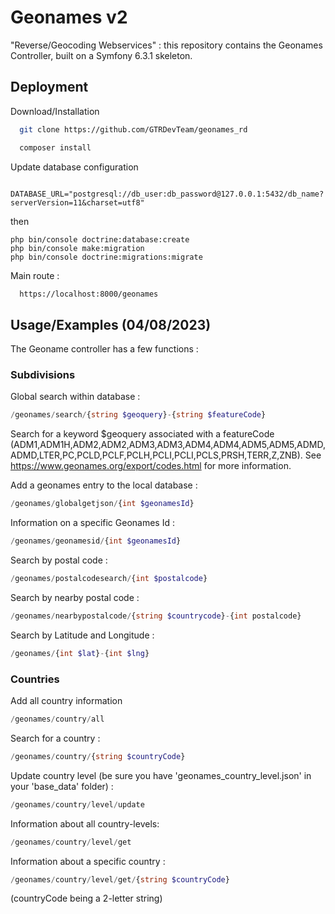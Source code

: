 # Geonames v2

"Reverse/Geocoding Webservices" : this repository contains the Geonames Controller, built on a Symfony 6.3.1 skeleton.

## Deployment

Download/Installation

```bash
  git clone https://github.com/GTRDevTeam/geonames_rd
```
```bash
  composer install
```
Update database configuration 
```doctrine
  DATABASE_URL="postgresql://db_user:db_password@127.0.0.1:5432/db_name?serverVersion=11&charset=utf8"
```
then 
```
php bin/console doctrine:database:create
php bin/console make:migration
php bin/console doctrine:migrations:migrate
```

Main route :

```bash
  https://localhost:8000/geonames
```
## Usage/Examples (04/08/2023)
The Geoname controller has a few functions :

### Subdivisions

Global search within database : 
```php
/geonames/search/{string $geoquery}-{string $featureCode}
```
Search for a keyword $geoquery associated with a featureCode (ADM1,ADM1H,ADM2,ADM2,ADM3,ADM3,ADM4,ADM4,ADM5,ADM5,ADMD,ADMD,LTER,PC,PCLD,PCLF,PCLH,PCLI,PCLI,PCLS,PRSH,TERR,Z,ZNB). See https://www.geonames.org/export/codes.html for more information.

Add a geonames entry to the local database :
```php
/geonames/globalgetjson/{int $geonamesId}
```
Information on a specific Geonames Id :
```php
/geonames/geonamesid/{int $geonamesId}
```
Search by postal code :
```php
/geonames/postalcodesearch/{int $postalcode}
```
Search by nearby postal code :
```php
/geonames/nearbypostalcode/{string $countrycode}-{int postalcode}
```
Search by Latitude and Longitude :
```php
/geonames/{int $lat}-{int $lng}
```
### Countries

Add all country information
```php
/geonames/country/all
```
Search for a country :
```php
/geonames/country/{string $countryCode}
```
Update country level (be sure you have 'geonames_country_level.json' in your 'base_data' folder) :
```php
/geonames/country/level/update
```
Information about all country-levels:
```php
/geonames/country/level/get
```
Information about a specific country :
```php
/geonames/country/level/get/{string $countryCode}
```
(countryCode being a 2-letter string)
